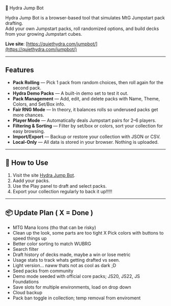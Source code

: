 🐉 Hydra Jump Bot

Hydra Jump Bot is a browser-based tool that simulates MtG Jumpstart pack drafting.  
Add your own Jumpstart packs, roll randomized options, and build decks from your growing Jumpstart cubes. 

**Live site**: [https://quiethydra.com/jumpbot/](https://quiethydra.com/jumpbot/)

---

## Features
- **Pack Rolling** — Pick 1 pack from random choices, then roll again for the second pack.
- **Hydra Demo Packs** — A built-in demo set to test it out.
- **Pack Management** — Add, edit, and delete packs with Name, Theme, Colors, and Set/Box info.
- **Fair RNG Mode** — In theory, it balances rolls so underused packs get more chances.
- **Player Mode** — Automatically deals Jumpstart pairs for 2–6 players.
- **Filtering & Sorting** — Filter by set/box or colors, sort your collection for easy browsing.
- **Import/Export** — Backup or restore your collection with JSON or CSV.
- **Local-Only** — All data is stored in your browser. Nothing is uploaded.

---

## 🚀 How to Use
1. Visit the site [Hydra Jump Bot](https://quiethydra.com/jumpbot/).
2. Aadd your packs.
3. Use the Play panel to draft and select packs.
4. Export your collection regularly to back it up!!!!!

---

## 📦 Update Plan ( X = Done )
- MTG Mana Icons (tho that can be risky)
- Clean up the look, some parts are too tight
X Pick colors with buttons to speed things up
- Better color sorting to match WUBRG
- Search filter
- Draft history of decks made, maybe a win or lose metric
- Usage stats to track whats getting drafted vs seen.
- Light version... naww thats not as cool as dark ;D
- Seed packs from community
- Demo mode seeded with official core packs; JS20, JS22, JS Foundations
- Save slots for multiple environments, load on drop down
- Cloud backup
- Pack ban toggle in collection; temp removal from enviroment

